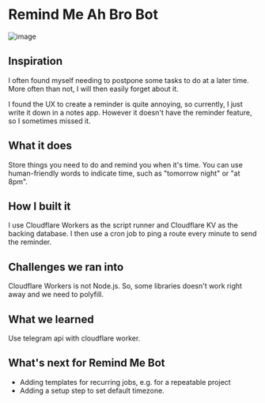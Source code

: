 # Remind Me Ah Bro Bot

![image](https://user-images.githubusercontent.com/49342399/148555263-a3d05e34-4dde-4dc8-bd89-2a6a3208a6c1.png)

## Inspiration

I often found myself needing to postpone some tasks to do at a later time. More often than not, I will then easily forget about it. 

I found the UX to create a reminder is quite annoying, so currently, I just write it down in a notes app. However it doesn't have the reminder feature, so I sometimes missed it.

## What it does

Store things you need to do and remind you when it's time. You can use human-friendly words to indicate time, such as "tomorrow night" or "at 8pm".

## How I built it

I use Cloudflare Workers as the script runner and Cloudflare KV as the backing database. I then use a cron job to ping a route every minute to send the reminder.

## Challenges we ran into

Cloudflare Workers is not Node.js. So, some libraries doesn't work right away and we need to polyfill.

## What we learned

Use telegram api with cloudflare worker.

## What's next for Remind Me Bot

- Adding templates for recurring jobs, e.g. for a repeatable project
- Adding a setup step to set default timezone.
